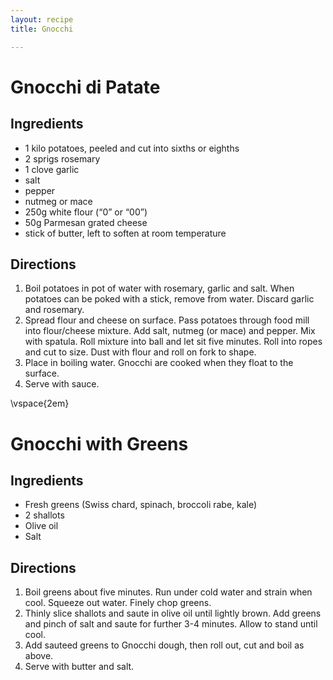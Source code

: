 ```yaml
---
layout: recipe
title: Gnocchi

---
```


# Gnocchi di Patate

## Ingredients

- 1 kilo potatoes, peeled and cut into sixths or eighths
- 2 sprigs rosemary
- 1 clove garlic
- salt
- pepper
- nutmeg or mace
- 250g white flour (“0” or “00”)
- 50g Parmesan grated cheese
- stick of butter, left to soften at room temperature

## Directions 

1. Boil potatoes in pot of water with rosemary, garlic and salt. When potatoes can be poked with a stick, remove from water. Discard garlic and rosemary.
2. Spread flour and cheese on surface. Pass potatoes through food mill into flour/cheese mixture. Add salt, nutmeg (or mace) and pepper. Mix with spatula. Roll mixture into ball and let sit five minutes. Roll into ropes and cut to size. Dust with flour and roll on fork to shape. 
3. Place in boiling water. Gnocchi are cooked when they float to the surface.
4. Serve with sauce. 

\vspace{2em}

# Gnocchi with Greens

## Ingredients

- Fresh greens (Swiss chard, spinach, broccoli rabe, kale) 
- 2 shallots 
- Olive oil
- Salt

## Directions 

1. Boil greens about five minutes. Run under cold water and strain when cool. Squeeze out water. Finely chop greens.
2. Thinly slice shallots and saute in olive oil until lightly brown. Add greens and pinch of salt and saute for further 3-4 minutes. Allow to stand until cool.
3. Add sauteed greens to Gnocchi dough, then roll out, cut and boil as above.
4. Serve with butter and salt.
